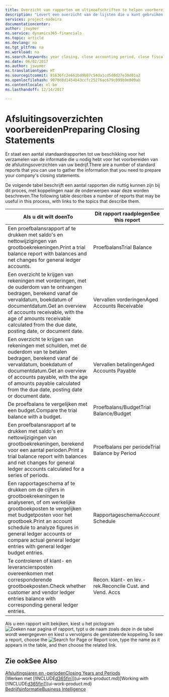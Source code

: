 ```yaml
---
title: Overzicht van rapporten om ultimoafschriften te helpen voorbereiden | Microsoft Docs
description: "Levert een overzicht van de lijsten die u kunt gebruiken om gegevens te verzamelen om de ultimoafschriften van uw bedrijf voor te bereiden wanneer het financiële jaar wordt gesloten."
services: project-madeira
documentationcenter: 
author: jswymer
ms.service: dynamics365-financials
ms.topic: article
ms.devlang: na
ms.tgt_pltfrm: na
ms.workload: na
ms.search.keywords: year closing, close accounting period, close fiscal year, aging, creditor payments, vendor payments, assets, liabilities, equity, analysis, reporting, financial report, business intelligence, BI, Power Bi, KPI
ms.date: 06/02/2017
ms.author: jswymer
ms.translationtype: HT
ms.sourcegitcommit: 81636fc2e661bd9b07c54da1cd5d0d27e30d01a2
ms.openlocfilehash: 9070d8d1454b43ccfc25276ac679c099b9e809ab
ms.contentlocale: nl-be
ms.lasthandoff: 12/14/2017

---
```

# <a name="preparing-closing-statements"></a><span data-ttu-id="3dd09-103">Afsluitingsoverzichten voorbereiden</span><span class="sxs-lookup"><span data-stu-id="3dd09-103">Preparing Closing Statements</span></span>
<span data-ttu-id="3dd09-104">Er staat een aantal standaardrapporten tot uw beschikking voor het verzamelen van de informatie die u nodig hebt voor het voorbereiden van de afsluitingsoverzichten van uw bedrijf.</span><span class="sxs-lookup"><span data-stu-id="3dd09-104">There are a number of standard reports that you can use to gather the information that you need to prepare your company's closing statements.</span></span>

<span data-ttu-id="3dd09-105">De volgende tabel beschrijft een aantal rapporten die nuttig kunnen zijn bij dit proces, met koppelingen naar de onderwerpen waar deze worden beschreven.</span><span class="sxs-lookup"><span data-stu-id="3dd09-105">The following table describes a number of reports that may be useful in this process, with links to the topics that describe them.</span></span>

| <span data-ttu-id="3dd09-106">Als u dit wilt doen</span><span class="sxs-lookup"><span data-stu-id="3dd09-106">To</span></span> | <span data-ttu-id="3dd09-107">Dit rapport raadplegen</span><span class="sxs-lookup"><span data-stu-id="3dd09-107">See this report</span></span> |
| --- | --- |
| <span data-ttu-id="3dd09-108">Een proefbalansrapport af te drukken met saldo's en nettowijzigingen van grootboekrekeningen.</span><span class="sxs-lookup"><span data-stu-id="3dd09-108">Print a trial balance report with balances and net changes for general ledger accounts.</span></span> |<span data-ttu-id="3dd09-109">Proefbalans</span><span class="sxs-lookup"><span data-stu-id="3dd09-109">Trial Balance</span></span> |
| <span data-ttu-id="3dd09-110">Een overzicht te krijgen van rekeningen met vorderingen, met de ouderdom van te ontvangen bedragen, berekend vanaf de vervaldatum, boekdatum of documentdatum.</span><span class="sxs-lookup"><span data-stu-id="3dd09-110">Get an overview of accounts receivable, with the age of amounts receivable calculated from the due date, posting date, or document date.</span></span> |<span data-ttu-id="3dd09-111">Vervallen vorderingen</span><span class="sxs-lookup"><span data-stu-id="3dd09-111">Aged Accounts Receivable</span></span> |
| <span data-ttu-id="3dd09-112">Een overzicht te krijgen van rekeningen met schulden, met de ouderdom van te betalen bedragen, berekend vanaf de vervaldatum, boekdatum of documentdatum.</span><span class="sxs-lookup"><span data-stu-id="3dd09-112">Get an overview of accounts payable, with the age of amounts payable calculated from the due date, posting date or document date.</span></span> |<span data-ttu-id="3dd09-113">Vervallen betalingen</span><span class="sxs-lookup"><span data-stu-id="3dd09-113">Aged Accounts Payable</span></span> |
| <span data-ttu-id="3dd09-114">De proefbalans te vergelijken met een budget.</span><span class="sxs-lookup"><span data-stu-id="3dd09-114">Compare the trial balance with a budget.</span></span> |<span data-ttu-id="3dd09-115">Proefbalans/Budget</span><span class="sxs-lookup"><span data-stu-id="3dd09-115">Trial Balance/Budget</span></span> |
| <span data-ttu-id="3dd09-116">Een proefbalansrapport af te drukken met saldo's en nettowijzigingen van grootboekrekeningen, berekend voor een aantal perioden.</span><span class="sxs-lookup"><span data-stu-id="3dd09-116">Print a trial balance report with balances and net changes for general ledger accounts calculated for a series of periods.</span></span> |<span data-ttu-id="3dd09-117">Proefbalans per periode</span><span class="sxs-lookup"><span data-stu-id="3dd09-117">Trial Balance by Period</span></span> |
| <span data-ttu-id="3dd09-118">Een rapportageschema af te drukken om de cijfers in grootboekrekeningen te analyseren, of om werkelijke grootboekposten te vergelijken met budgetposten voor het grootboek.</span><span class="sxs-lookup"><span data-stu-id="3dd09-118">Print an account schedule to analyze figures in general ledger accounts or compare actual general ledger entries with general ledger budget entries.</span></span> |<span data-ttu-id="3dd09-119">Rapportageschema</span><span class="sxs-lookup"><span data-stu-id="3dd09-119">Account Schedule</span></span> |
| <span data-ttu-id="3dd09-120">Te controleren of klant- en leveranciersposten overeenkomen met corresponderende grootboekposten.</span><span class="sxs-lookup"><span data-stu-id="3dd09-120">Check whether customer and vendor ledger entries balance with corresponding general ledger entries.</span></span> |<span data-ttu-id="3dd09-121">Recon. klant- en lev.-rek.</span><span class="sxs-lookup"><span data-stu-id="3dd09-121">Reconcile Cust. and Vend. Accs</span></span> |

<span data-ttu-id="3dd09-122">Als u een rapport wilt bekijken, kiest u het pictogram ![Zoeken naar pagina of rapport](media/ui-search/search_small.png "pictogram Zoeken naar pagina of rapport"), typt u de naam zoals deze in de tabel wordt weergegeven en kiest u vervolgens de gerelateerde koppeling.</span><span class="sxs-lookup"><span data-stu-id="3dd09-122">To see a report, choose the ![Search for Page or Report](media/ui-search/search_small.png "Search for Page or Report icon") icon, type the name as it appears in the table, and then choose the related link.</span></span>

## <a name="see-also"></a><span data-ttu-id="3dd09-123">Zie ook</span><span class="sxs-lookup"><span data-stu-id="3dd09-123">See Also</span></span>
[<span data-ttu-id="3dd09-124">Afsluitingsjaren en -perioden</span><span class="sxs-lookup"><span data-stu-id="3dd09-124">Closing Years and Periods</span></span>](year-close-years-periods.md)  
<span data-ttu-id="3dd09-125">[Werken met [!INCLUDE[d365fin](includes/d365fin_md.md)]](ui-work-product.md)</span><span class="sxs-lookup"><span data-stu-id="3dd09-125">[Working with [!INCLUDE[d365fin](includes/d365fin_md.md)]](ui-work-product.md)</span></span>  
[<span data-ttu-id="3dd09-126">Bedrijfsinformatie</span><span class="sxs-lookup"><span data-stu-id="3dd09-126">Business Intelligence</span></span>](bi.md)


